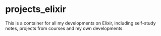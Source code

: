# projects_elixir
This is a container for all my developments on Elixir, including self-study notes, projects from courses and my own developments.
